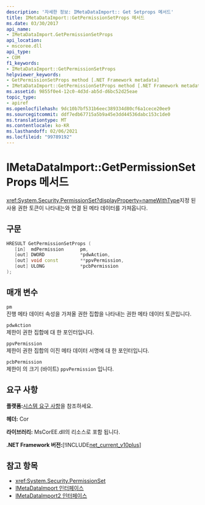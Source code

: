 ```yaml
---
description: '자세한 정보: IMetaDataImport:: Get Setprops 메서드'
title: IMetaDataImport::GetPermissionSetProps 메서드
ms.date: 03/30/2017
api_name:
- IMetaDataImport.GetPermissionSetProps
api_location:
- mscoree.dll
api_type:
- COM
f1_keywords:
- IMetaDataImport::GetPermissionSetProps
helpviewer_keywords:
- GetPermissionSetProps method [.NET Framework metadata]
- IMetaDataImport::GetPermissionSetProps method [.NET Framework metadata]
ms.assetid: 9855f0e4-12c0-4d3d-ab5d-d6bc52d25eae
topic_type:
- apiref
ms.openlocfilehash: 9dc10b7bf531b6eec389334d80cf6a1cece20ee9
ms.sourcegitcommit: ddf7edb67715a5b9a45e3dd44536dabc153c1de0
ms.translationtype: MT
ms.contentlocale: ko-KR
ms.lasthandoff: 02/06/2021
ms.locfileid: "99789192"
---
```

# <a name="imetadataimportgetpermissionsetprops-method"></a>IMetaDataImport::GetPermissionSetProps 메서드

<xref:System.Security.PermissionSet?displayProperty=nameWithType>지정 된 사용 권한 토큰이 나타내는와 연결 된 메타 데이터를 가져옵니다.  
  
## <a name="syntax"></a>구문  
  
```cpp  
HRESULT GetPermissionSetProps (  
   [in]  mdPermission      pm,  
   [out] DWORD             *pdwAction,
   [out] void const        **ppvPermission,
   [out] ULONG             *pcbPermission  
);  
```  
  
## <a name="parameters"></a>매개 변수  

 `pm`  
 진행 메타 데이터 속성을 가져올 권한 집합을 나타내는 권한 메타 데이터 토큰입니다.  
  
 `pdwAction`  
 제한이 권한 집합에 대 한 포인터입니다.  
  
 `ppvPermission`  
 제한이 권한 집합의 이진 메타 데이터 서명에 대 한 포인터입니다.  
  
 `pcbPermission`  
 제한이 의 크기 (바이트) `ppvPermission` 입니다.  
  
## <a name="requirements"></a>요구 사항  

 **플랫폼:**[시스템 요구 사항](../../get-started/system-requirements.md)을 참조하세요.  
  
 **헤더:** Cor  
  
 **라이브러리:** MsCorEE.dll의 리소스로 포함 됩니다.  
  
 **.NET Framework 버전:**[!INCLUDE[net_current_v10plus](../../../../includes/net-current-v10plus-md.md)]  
  
## <a name="see-also"></a>참고 항목

- <xref:System.Security.PermissionSet>
- [IMetaDataImport 인터페이스](imetadataimport-interface.md)
- [IMetaDataImport2 인터페이스](imetadataimport2-interface.md)
